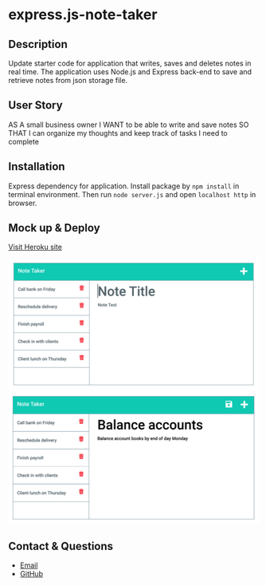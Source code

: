 # express.js-note-taker

## Description
Update starter code for application that writes, saves and deletes notes in real time. The application uses Node.js and Express back-end to save and retrieve notes from json storage file.

## User Story
AS A small business owner
I WANT to be able to write and save notes
SO THAT I can organize my thoughts and keep track of tasks I need to complete

## Installation
Express dependency for application.  Install package by `npm install` in terminal environment. Then run `node server.js` and open `localhost http` in browser.

## Mock up & Deploy
[Visit Heroku site](https://elm-express-note-taker.herokuapp.com/notes)

![App appearance](./Images/11-express-homework-demo-01.png)
![App appearance](./Images/11-express-homework-demo-02.png)

## Contact & Questions
- [Email](elorrainemitchell@gmail.com)
- [GitHub](https://github.com/ericaLorraineMitchell)